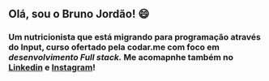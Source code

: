 ## Olá, sou o Bruno Jordão! :smile:

### Um nutricionista que está migrando para programação através do **Input**, curso ofertado pela **codar.me** com foco em _desenvolvimento Full stack._ Me acomapnhe também no [Linkedin](https://www.linkedin.com/in/bruno-jord%C3%A3o-10a839254/) e [Instagram](https://www.instagram.com/brunoojordao/)!